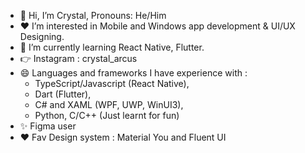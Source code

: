 - 👋 Hi, I’m Crystal, Pronouns: He/Him
- ❤️ I’m interested in  Mobile and Windows app development & UI/UX Designing.
- 🎉 I’m currently learning React Native, Flutter.
- 👉 Instagram : crystal_arcus
- 😄 Languages and frameworks I have experience with :
    - TypeScript/Javascript (React Native),
    - Dart (Flutter),
    - C# and XAML (WPF, UWP, WinUI3),
    - Python, C/C++ (Just learnt for fun)
- ✨ Figma user
- ❤️ Fav Design system : Material You and Fluent UI
<!---
crystalarcus/crystalarcus is a ✨ special ✨ repository because its `README.md` (this file) appears on your GitHub profile.
You can click the Preview link to take a look at your changes.
--->
